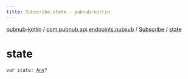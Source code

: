 ```yaml
---
title: Subscribe.state - pubnub-kotlin
---
```


[pubnub-kotlin](../../index.html) / [com.pubnub.api.endpoints.pubsub](../index.html) / [Subscribe](index.html) / [state](./state.html)

# state

`var state: `[`Any`](https://kotlinlang.org/api/latest/jvm/stdlib/kotlin/-any/index.html)`?`